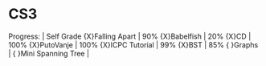 # CS3

Progress:                   | Self Grade
    {X}Falling Apart        | 90%
    {X}Babelfish            | 20%
    {X}CD                   | 100%
    {X}PutoVanje            | 100%
    {X}ICPC Tutorial        | 99%
    {X}BST                  | 85%
    { }Graphs               |
    { }Mini Spanning Tree   |